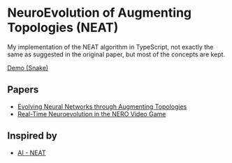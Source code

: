 # NeuroEvolution of Augmenting Topologies (NEAT)

My implementation of the NEAT algorithm in TypeScript, not exactly the same as suggested in the original paper, but most of the concepts are kept.

[Demo (Snake)](https://neat-snake.vercel.app/)

## Papers
- [Evolving Neural Networks through Augmenting Topologies](https://nn.cs.utexas.edu/downloads/papers/stanley.ec02.pdf)
- [Real-Time Neuroevolution in the NERO Video Game](https://www.cs.utexas.edu/~ai-lab/pubs/stanley.ieeetec05.pdf)

## Inspired by
- [AI - NEAT](https://www.youtube.com/playlist?list=PLgomWLYGNl1fcL0o4exBShNeCC5tc6s9C)
